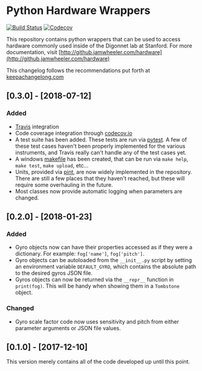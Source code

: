 # Python Hardware Wrappers

[![Build Status](https://travis-ci.org/jondoesntgit/hardware.svg?branch=master)](https://travis-ci.org/jondoesntgit/hardware)
[![Codecov](https://img.shields.io/codecov/c/github/jondoesntgit/hardware.svg)](https://codecov.io/gh/jondoesntgit/hardware)

This repository contains python wrappers that can be used to access hardware
commonly used inside of the Digonnet lab at Stanford. For more documentation,
visit [http://github.jamwheeler.com/hardware](http://github.jamwheeler.com/hardware)

This changelog follows the recommendations put forth at [keepachangelong.com](http://keepachangelog.com/en/0.3.0/)

## [0.3.0] - [2018-07-12]
### Added
- [Travis](https://travis-ci.org/) integration
- Code coverage integration through [codecov.io](https://codecov.io/)
- A test suite has been added. These tests are run via [pytest](https://docs.pytest.org/en/latest/). A few of these test cases haven't been properly implemented for the various
instruments, and Travis really can't handle any of the test cases yet.
- A windows [makefile](https://en.wikipedia.org/wiki/Makefile) has been created,
that can be run via `make help`, `make test`, `make upload`, etc...
- Units, provided via [pint](http://pint.readthedocs.io/en/latest/), are now
widely implemented in the repository. There are still a few places that they
haven't reached, but these will require some overhauling in the future.
- Most classes now provide automatic logging when parameters are changed.

## [0.2.0] - [2018-01-23]
### Added
- Gyro objects now can have their properties accessed as if they were a dictionary. For example: `fog['name']`, `fog['pitch']`.
- Gyro objects can be autoloaded from the `__init__.py` script by setting an environment variable `DEFAULT_GYRO`, which contains the absolute path to the desired gyros JSON file.
- Gyros objects can now be returned via the `__repr__` function in `print(fog)`. This will be handy when showing them in a `Tombstone` object.

### Changed
- Gyro scale factor code now uses sensitivity and pitch from either parameter arguments or JSON file values.

## [0.1.0] - [2017-12-10]

This version merely contains all of the code developed up until this point.
